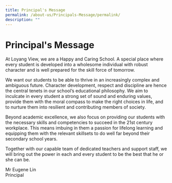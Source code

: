 ```yaml
---
title: Principal's Message
permalink: /about-us/Principals-Message/permalink/
description: ""
---
```

Principal's Message
===================
At Loyang View, we are a Happy and Caring School. A special place where every student is developed into a wholesome individual with robust character and is well prepared for the skill force of tomorrow.  
  
We want our students to be able to thrive in an increasingly complex and ambiguous future. Character development, respect and discipline are hence the central tenets in our school’s educational philosophy. We aim to inculcate in every student a strong set of sound and enduring values, provide them with the moral compass to make the right choices in life, and to nurture them into resilient and contributing members of society.  
  
Beyond academic excellence, we also focus on providing our students with the necessary skills and competencies to succeed in the 21st century workplace. This means imbuing in them a passion for lifelong learning and equipping them with the relevant skillsets to do well far beyond their secondary school years.  
  
Together with our capable team of dedicated teachers and support staff, we will bring out the power in each and every student to be the best that he or she can be.  

  

Mr Eugene Lin  
Principal